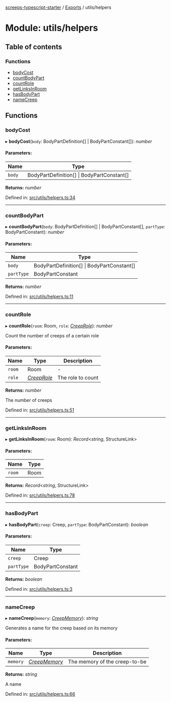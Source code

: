 [screeps-typescript-starter](../README.md) / [Exports](../modules.md) / utils/helpers

# Module: utils/helpers

## Table of contents

### Functions

- [bodyCost](utils_helpers.md#bodycost)
- [countBodyPart](utils_helpers.md#countbodypart)
- [countRole](utils_helpers.md#countrole)
- [getLinksInRoom](utils_helpers.md#getlinksinroom)
- [hasBodyPart](utils_helpers.md#hasbodypart)
- [nameCreep](utils_helpers.md#namecreep)

## Functions

### bodyCost

▸ **bodyCost**(`body`: BodyPartDefinition[] \| BodyPartConstant[]): *number*

#### Parameters:

Name | Type |
------ | ------ |
`body` | BodyPartDefinition[] \| BodyPartConstant[] |

**Returns:** *number*

Defined in: [src/utils/helpers.ts:34](https://github.com/Baelyk/screeps/blob/c7b9358/src/utils/helpers.ts#L34)

___

### countBodyPart

▸ **countBodyPart**(`body`: BodyPartDefinition[] \| BodyPartConstant[], `partType`: BodyPartConstant): *number*

#### Parameters:

Name | Type |
------ | ------ |
`body` | BodyPartDefinition[] \| BodyPartConstant[] |
`partType` | BodyPartConstant |

**Returns:** *number*

Defined in: [src/utils/helpers.ts:11](https://github.com/Baelyk/screeps/blob/c7b9358/src/utils/helpers.ts#L11)

___

### countRole

▸ **countRole**(`room`: Room, `role`: [*CreepRole*](../enums/types.creeprole.md)): *number*

Count the number of creeps of a certain role

#### Parameters:

Name | Type | Description |
------ | ------ | ------ |
`room` | Room | - |
`role` | [*CreepRole*](../enums/types.creeprole.md) | The role to count   |

**Returns:** *number*

The number of creeps

Defined in: [src/utils/helpers.ts:51](https://github.com/Baelyk/screeps/blob/c7b9358/src/utils/helpers.ts#L51)

___

### getLinksInRoom

▸ **getLinksInRoom**(`room`: Room): *Record*<*string*, StructureLink\>

#### Parameters:

Name | Type |
------ | ------ |
`room` | Room |

**Returns:** *Record*<*string*, StructureLink\>

Defined in: [src/utils/helpers.ts:78](https://github.com/Baelyk/screeps/blob/c7b9358/src/utils/helpers.ts#L78)

___

### hasBodyPart

▸ **hasBodyPart**(`creep`: Creep, `partType`: BodyPartConstant): *boolean*

#### Parameters:

Name | Type |
------ | ------ |
`creep` | Creep |
`partType` | BodyPartConstant |

**Returns:** *boolean*

Defined in: [src/utils/helpers.ts:3](https://github.com/Baelyk/screeps/blob/c7b9358/src/utils/helpers.ts#L3)

___

### nameCreep

▸ **nameCreep**(`memory`: [*CreepMemory*](../interfaces/types.creepmemory.md)): *string*

Generates a name for the creep based on its memory

#### Parameters:

Name | Type | Description |
------ | ------ | ------ |
`memory` | [*CreepMemory*](../interfaces/types.creepmemory.md) | The memory of the creep-to-be   |

**Returns:** *string*

A name

Defined in: [src/utils/helpers.ts:66](https://github.com/Baelyk/screeps/blob/c7b9358/src/utils/helpers.ts#L66)

